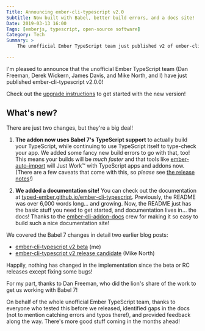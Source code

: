 ```yaml
---
Title: Announcing ember-cli-typescript v2.0
Subtitle: Now built with Babel, better build errors, and a docs site!
Date: 2019-03-13 16:00
Tags: [emberjs, typescript, open-source software]
Category: Tech
Summary: >
    The unofficial Ember TypeScript team just published v2 of ember-cli-typescript, with nicer build errors, a docs site, and much faster builds which play more nicely with the ecosystem by way of Babel 7.

---
```


I'm pleased to announce that the unofficial Ember TypeScript team (Dan Freeman, Derek Wickern, James Davis, and Mike North, and I) have just published ember-cli-typescript v2.0.0!

Check out the [upgrade instructions] to get started with the new version!

[upgrade instructions]: https://typed-ember.github.io/ember-cli-typescript/versions/master/docs/upgrade-notes

## What's new?

There are just two changes, but they're a big deal!

1. **The addon now uses Babel 7's TypeScript support** to actually build your TypeScript, while continuing to use TypeScript itself to type-check your app. We added some fancy new build errors to go with that, too! This means your builds will be *much faster* and that tools like [ember-auto-import] will Just Work™ with TypeScript apps and addons now. (There are a few caveats that come with this, so *please* see [the release notes]!)

2. **We added a documentation site!** You can check out the documentation at [typed-ember.github.io/ember-cli-typescript][docs]. Previously, the README was over 6,000 words long… and growing. Now, the README just has the basic stuff you need to get started, and documentation lives in… the docs! Thanks to the [ember-cli-addon-docs] crew for making it so easy to build such a nice documentation site!

[ember-auto-import]: https://github.com/ef4/ember-auto-import
[the release notes]: https://github.com/typed-ember/ember-cli-typescript/releases/tag/v2.0.0
[docs]: https://typed-ember.github.io/ember-cli-typescript/versions/master/
[ember-cli-addon-docs]: https://www.github.com/ember-learn/ember-cli-addon-docs

We covered the Babel 7 changes in detail two earlier blog posts:

- [ember-cli-typescript v2 beta](https://www.chriskrycho.com/2018/ember-cli-typescript-v2-beta.html) (me)
- [ember-cli-typescript v2 release candidate](https://medium.com/@mikenorth/ember-cli-typescript-v2-release-candidate-3d1f72876ea4) (Mike North)

Happily, nothing has changed in the implementation since the beta or <abbr>RC</abbr> releases except fixing some bugs!

For my part, thanks to Dan Freeman, who did the lion's share of the work to get us working with Babel 7!

On behalf of the whole unofficial Ember TypeScript team, thanks to everyone who tested this before we released, identified gaps in the docs (not to mention catching errors and typos there!), and provided feedback along the way. There's more good stuff coming in the months ahead!
